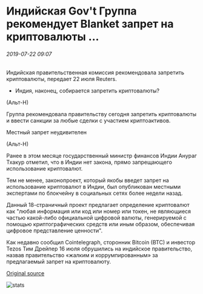 # Индийская Gov't Группа рекомендует Blanket запрет на криптовалюты ...

###### 2019-07-22 09:07

Индийская правительственная комиссия рекомендовала запретить криптовалюты, передает 22 июля Reuters.

- Индия, наконец, собирается запретить криптовалюты?

(Альт-Н)

Группа рекомендовала правительству сегодня запретить криптовалюты и ввести санкции за любые сделки с участием криптоактивов.

Местный запрет неудивителен

(Альт-Н)

Ранее в этом месяце государственный министр финансов Индии Анураг Тхакур отметил, что в Индии нет закона, прямо запрещающего использование криптовалют.

Тем не менее, законопроект, который якобы введет запрет на использование криптовалют в Индии, был опубликован местными экспертами по блокчейну в социальных сетях более недели назад.

Данный 18-страничный проект предлагает определение криптовалют как "любая информация или код или номер или токен, не являющиеся частью какой-либо официальной цифровой валюты, генерируемой с помощью криптографических средств или иным образом, обеспечивая цифровое представление ценности".

Как недавно сообщил Cointelegraph, сторонник Bitcoin (BTC) и инвестор Tezos Тим Дрейпер 16 июля обрушились на индийское правительство, назвав правительство «жалким и коррумпированным» за предлагаемый запрет на криптовалюту.

[Original source](https://cointelegraph.com/news/indian-govt-panel-recommends-a-blanket-ban-on-cryptocurrencies)

![stats](https://c.statcounter.com/11760860/0/a89fa40b/1/ "stats")